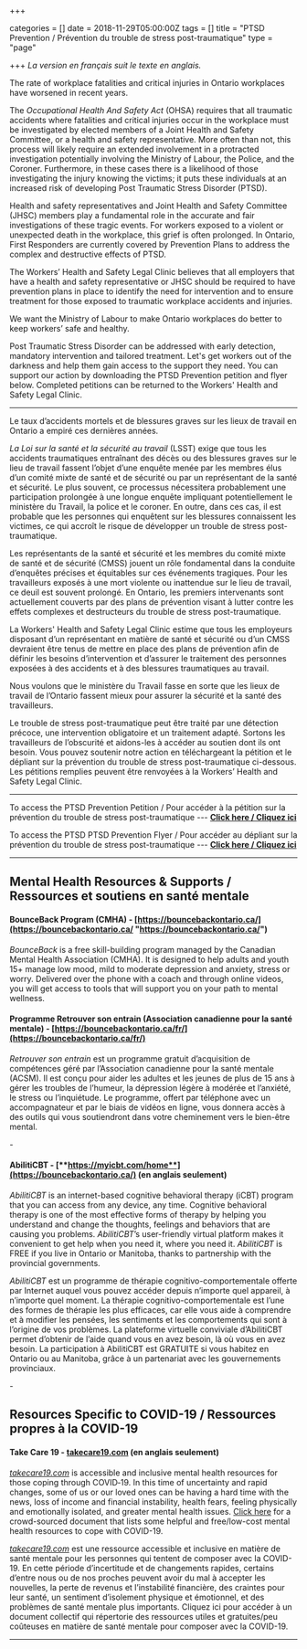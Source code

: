 +++

categories = []
date = 2018-11-29T05:00:00Z
tags = []
title = "PTSD Prevention / Prévention du trouble de stress post-traumatique"
type = "page"

+++
_La version en français suit le texte en anglais._

The rate of workplace fatalities and critical injuries in Ontario workplaces have worsened in recent years.

The _Occupational Health And Safety Act_ (OHSA) requires that all traumatic accidents where fatalities and critical injuries occur in the workplace must be investigated by elected members of a Joint Health and Safety Committee, or a health and safety representative. More often than not, this process will likely require an extended involvement in a protracted investigation potentially involving the Ministry of Labour, the Police, and the Coroner. Furthermore, in these cases there is a likelihood of those investigating the injury knowing the victims; it puts these individuals at an increased risk of developing Post Traumatic Stress Disorder (PTSD).

Health and safety representatives and Joint Health and Safety Committee (JHSC) members play a fundamental role in the accurate and fair investigations of these tragic events. For workers exposed to a violent or unexpected death in the workplace, this grief is often prolonged.  In Ontario, First Responders are currently covered by Prevention Plans to address the complex and destructive effects of PTSD.

The Workers’ Health and Safety Legal Clinic believes that all employers that have a health and safety representative or JHSC should be required to have prevention plans in place to identify the need for intervention and to ensure treatment for those exposed to traumatic workplace accidents and injuries.

We want the Ministry of Labour to make Ontario workplaces do better to keep workers’ safe and healthy.

Post Traumatic Stress Disorder can be addressed with early detection, mandatory intervention and tailored treatment. Let's get workers out of the darkness and help them gain access to the support they need. You can support our action by downloading the PTSD Prevention petition and flyer below. Completed petitions can be returned to the Workers' Health and Safety Legal Clinic.

***
Le taux d’accidents mortels et de blessures graves sur les lieux de travail en Ontario a empiré ces dernières années.

_La Loi sur la santé et la sécurité au travail_ (LSST) exige que tous les accidents traumatiques entraînant des décès ou des blessures graves sur le lieu de travail fassent l’objet d’une enquête menée par les membres élus d’un comité mixte de santé et de sécurité ou par un représentant de la santé et sécurité. Le plus souvent, ce processus nécessitera probablement une participation prolongée à une longue enquête impliquant potentiellement le ministère du Travail, la police et le coroner. En outre, dans ces cas, il est probable que les personnes qui enquêtent sur les blessures connaissent les victimes, ce qui accroît le risque de développer un trouble de stress post-traumatique.

Les représentants de la santé et sécurité et les membres du comité mixte de santé et de sécurité (CMSS) jouent un rôle fondamental dans la conduite d’enquêtes précises et équitables sur ces événements tragiques. Pour les travailleurs exposés à une mort violente ou inattendue sur le lieu de travail, ce deuil est souvent prolongé. En Ontario, les premiers intervenants sont actuellement couverts par des plans de prévention visant à lutter contre les effets complexes et destructeurs du trouble de stress post-traumatique.

La Workers' Health and Safety Legal Clinic estime que tous les employeurs disposant d’un représentant en matière de santé et sécurité ou d’un CMSS devraient être tenus de mettre en place des plans de prévention afin de définir les besoins d’intervention et d’assurer le traitement des personnes exposées à des accidents et à des blessures traumatiques au travail.

Nous voulons que le ministère du Travail fasse en sorte que les lieux de travail de l’Ontario fassent mieux pour assurer la sécurité et la santé des travailleurs.

Le trouble de stress post-traumatique peut être traité par une détection précoce, une intervention obligatoire et un traitement adapté. Sortons les travailleurs de l’obscurité et aidons-les à accéder au soutien dont ils ont besoin. Vous pouvez soutenir notre action en téléchargeant la pétition et le dépliant sur la prévention du trouble de stress post-traumatique ci-dessous. Les pétitions remplies peuvent être renvoyées à la Workers’ Health and Safety Legal Clinic.

***
To access the PTSD Prevention Petition / Pour accéder à la pétition sur la prévention du trouble de stress post-traumatique --- [**Click here / Cliquez ici**](https://s3.amazonaws.com/newsletter.workers-safety.ca/newsletters/Clinic+Projects/PTSD+Prevention/PTSD+Prevention+Petition.pdf "PTSD Prevention Petition") 

To access the PTSD PTSD Prevention Flyer / Pour accéder au dépliant sur la prévention du trouble de stress post-traumatique --- [**Click here / Cliquez ici**](https://s3.amazonaws.com/newsletter.workers-safety.ca/newsletters/Clinic+Projects/PTSD+Prevention/PTSD+Prevention+Flyer.pdf "PTSD Prevention Flyer") 

***

## **Mental Health Resources & Supports / Ressources et soutiens en santé mentale**

#### **BounceBack Program (CMHA)** - [https://bouncebackontario.ca/](https://bouncebackontario.ca/ "https://bouncebackontario.ca/")

_BounceBack_ is a free skill-building program managed by the Canadian Mental Health Association (CMHA). It is designed to help adults and youth 15+ manage low mood, mild to moderate depression and anxiety, stress or worry. Delivered over the phone with a coach and through online videos, you will get access to tools that will support you on your path to mental wellness.

#### **Programme Retrouver son entrain (Association canadienne pour la santé mentale)** - [https://bouncebackontario.ca/fr/](https://bouncebackontario.ca/fr/)

_Retrouver son entrain_ est un programme gratuit d’acquisition de compétences géré par l’Association canadienne pour la santé mentale (ACSM). Il est conçu pour aider les adultes et les jeunes de plus de 15 ans à gérer les troubles de l’humeur, la dépression légère à modérée et l’anxiété, le stress ou l’inquiétude. Le programme, offert par téléphone avec un accompagnateur et par le biais de vidéos en ligne, vous donnera accès à des outils qui vous soutiendront dans votre cheminement vers le bien-être mental.

\-

#### **AbilitiCBT** - [**https://myicbt.com/home**](https://bouncebackontario.ca/) (en anglais seulement)

_AbilitiCBT_ is an internet-based cognitive behavioral therapy (iCBT) program that you can access from any device, any time. Cognitive behavioral therapy is one of the most effective forms of therapy by helping you understand and change the thoughts, feelings and behaviors that are causing you problems. _AbilitiCBT_’s user-friendly virtual platform makes it convenient to get help when you need it, where you need it. _AbilitiCBT_ is FREE if you live in Ontario or Manitoba, thanks to partnership with the provincial governments.

_AbilitiCBT_ est un programme de thérapie cognitivo-comportementale offerte par Internet auquel vous pouvez accéder depuis n’importe quel appareil, à n’importe quel moment. La thérapie cognitivo-comportementale est l’une des formes de thérapie les plus efficaces, car elle vous aide à comprendre et à modifier les pensées, les sentiments et les comportements qui sont à l’origine de vos problèmes. La plateforme virtuelle conviviale d’AbilitiCBT permet d’obtenir de l’aide quand vous en avez besoin, là où vous en avez besoin. La participation à AbilitiCBT est GRATUITE si vous habitez en Ontario ou au Manitoba, grâce à un partenariat avec les gouvernements provinciaux.

\-

## Resources Specific to COVID-19 / Ressources propres à la COVID-19

#### **Take Care 19** - [**takecare19.com**](http://takecare19.com/) (en anglais seulement)

[_takecare19.com_](http://takecare19.com/) is accessible and inclusive mental health resources for those coping through COVID‑19. In this time of uncertainty and rapid changes, some of us or our loved ones can be having a hard time with the news, loss of income and financial instability, health fears, feeling physically and emotionally isolated, and greater mental health issues. [Click here](https://s3.amazonaws.com/newsletter.workers-safety.ca/newsletters/Clinic+Projects/COVID-19/TakeCare19-Mental+Health+Resources+Factsheet.docx "Resources Factsheet") for a crowd-sourced document that lists some helpful and free/low-cost mental health resources to cope with COVID-19.

[_takecare19.com_](http://takecare19.com/) est une ressource accessible et inclusive en matière de santé mentale pour les personnes qui tentent de composer avec la COVID-19. En cette période d’incertitude et de changements rapides, certains d’entre nous ou de nos proches peuvent avoir du mal à accepter les nouvelles, la perte de revenus et l’instabilité financière, des craintes pour leur santé, un sentiment d’isolement physique et émotionnel, et des problèmes de santé mentale plus importants. Cliquez ici pour accéder à un document collectif qui répertorie des ressources utiles et gratuites/peu coûteuses en matière de santé mentale pour composer avec la COVID-19.

***
